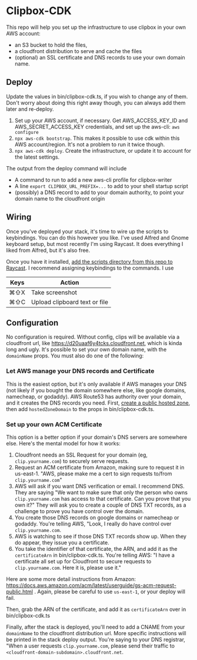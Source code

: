 # Clipbox-CDK

This repo will help you set up the infrastructure to use clipbox in your own AWS account:

- an S3 bucket to hold the files,
- a cloudfront distribution to serve and cache the files
- (optional) an SSL certificate and DNS records to use your own domain name.

## Deploy

Update the values in bin/clipbox-cdk.ts, if you wish to change any of them. Don't worry about doing this right away though, you can always add them later and re-deploy.

1. Set up your AWS account, if necessary. Get AWS_ACCESS_KEY_ID and AWS_SECRET_ACCESS_KEY credentials, and set up the aws-cli: `aws configure`
1. `npx aws-cdk bootstrap`. This makes it possible to use cdk within this AWS account/region. It's not a problem to run it twice though.
1. `npx aws-cdk deploy`. Create the infrastructure, or update it to account for the latest settings.

The output from the deploy command will include

- A command to run to add a new aws-cli profile for clipbox-writer
- A line `export CLIPBOX_URL_PREFIX=...` to add to your shell startup script
- (possibly) a DNS record to add to your domain authority, to point your domain name to the cloudfront origin

## Wiring

Once you've deployed your stack, it's time to wire up the scripts to keybindings. You can do this however you like. I've used Alfred and Gnome keyboard setup, but most recently I'm using Raycast. It does everything I liked from Alfred, but it's also free.

Once you have it installed, [add the scripts directory from this repo to Raycast](https://github.com/raycast/script-commands#install-script-commands-from-this-repository). I recommend assigning keybindings to the commands. I use

| Keys            | Action                        |
| --------------- | ----------------------------- |
| &#8984;&#8679;X | Take screenshot               |
| &#8984;&#8679;C | Upload clipboard text or file |

## Configuration

No configuration is required. Without config, clips will be available via a cloudfront url, like https://d20uaaf6y4tcks.cloudfront.net, which is kinda long and ugly. It's possible to set your own domain name, with the `domainName` props. You must also do one of the following:

### Let AWS manage your DNS records and Certificate

This is the easiest option, but it's only available if AWS manages your DNS (not likely if you bought the domain somewhere else, like google domains, namecheap, or godaddy). AWS Route53 has authority over your domain, and it creates the DNS records you need. First, [create a public hosted zone](https://docs.aws.amazon.com/Route53/latest/DeveloperGuide/CreatingHostedZone.html), then add `hostedZoneDomain` to the props in bin/clipbox-cdk.ts.

### Set up your own ACM Certificate

This option is a better option if your domain's DNS servers are somewhere else. Here's the mental model for how it works:

1. Cloudfront needs an SSL Request for your domain (eg, `clip.yourname.com`) to securely serve requests.
2. Request an ACM certificate from Amazon, making sure to request it in us-east-1. "AWS, please make me a cert to sign requests to/from `clip.yourname.com`"
3. AWS will ask if you want DNS verification or email. I recommend DNS. They are saying "We want to make sure that only the person who owns `clip.yourname.com` has access to that certificate. Can you prove that you own it?" They will ask you to create a couple of DNS TXT records, as a challenge to prove you have control over the domain.
4. You create those DNS records on google domains or namecheap or godaddy. You're telling AWS, "Look, I really do have control over `clip.yourname.com`.
5. AWS is watching to see if those DNS TXT records show up. When they do appear, they issue you a certificate.
6. You take the identifier of that certificate, the ARN, and add it as the `certificateArn` in bin/clipbox-cdk.ts. You're telling AWS: "I have a certificate all set up for Cloudfront to secure requests to `clip.yourname.com`. Here it is, please use it."

Here are some more detail instructions from Amazon: https://docs.aws.amazon.com/acm/latest/userguide/gs-acm-request-public.html . Again, please be careful to use `us-east-1`, or your deploy will fail.

Then, grab the ARN of the certificate, and add it as `certificateArn` over in bin/clipbox-cdk.ts

Finally, after the stack is deployed, you'll need to add a CNAME from your `domainName` to the cloudfront distribution url. More specific instructions will be printed in the stack deploy output. You're saying to your DNS registrar, "When a user requests `clip.yourname.com`, please send their traffic to `<cloudfront-domain-subdomain>.cloudfront.net`.
